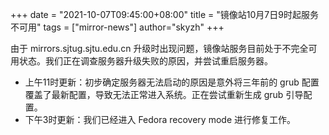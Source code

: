 +++
date = "2021-10-07T09:45:00+08:00"
title = "镜像站10月7日9时起服务不可用"
tags = ["mirror-news"]
author="skyzh"
+++

由于 mirrors.sjtug.sjtu.edu.cn 升级时出现问题，镜像站服务目前处于不完全可用状态。我们正在调查服务器升级失败的原因，并尝试重启服务器。

* 上午11时更新：初步确定服务器无法启动的原因是意外将三年前的 grub 配置覆盖了最新配置，导致无法正常进入系统。正在尝试重新生成 grub 引导配置。
* 下午3时更新：我们已经进入 Fedora recovery mode 进行修复工作。

